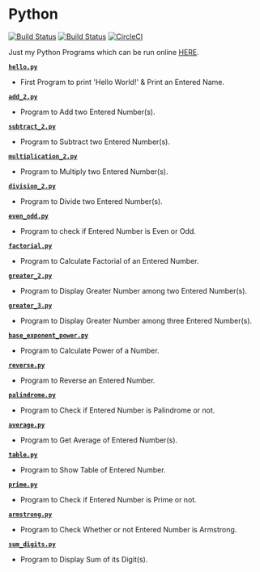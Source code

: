 # Python

[![Build Status](https://github.com/crazyuploader/Python/workflows/Python/badge.svg?branch=master)](https://github.com/crazyuploader/Python/actions)
[![Build Status](https://travis-ci.com/crazyuploader/Python.svg?branch=master)](https://travis-ci.com/crazyuploader/Python)
[![CircleCI](https://circleci.com/gh/crazyuploader/Python/tree/master.svg?style=svg)](https://circleci.com/gh/crazyuploader/Python/tree/master)

Just my Python Programs which can be run online [HERE](https://python.jugalkishore.repl.run).

<b>[`hello.py`](hello.py)</b>
* First Program to print 'Hello World!' & Print an Entered Name.

<b>[`add_2.py`](add_2.py)</b>
* Program to Add two Entered Number(s).

<b>[`subtract_2.py`](subtract_2.py)</b>
* Program to Subtract two Entered Number(s).

<b>[`multiplication_2.py`](multiplication_2.py)</b>
* Program to Multiply two Entered Number(s).

<b>[`division_2.py`](division_2.py)</b>
* Program to Divide two Entered Number(s).

<b>[`even_odd.py`](even_odd.py)</b>
* Program to check if Entered Number is Even or Odd.

<b>[`factorial.py`](factorial.py)</b>
* Program to Calculate Factorial of an Entered Number.

<b>[`greater_2.py`](greater_2.py)</b>
* Program to Display Greater Number among two Entered Number(s).

<b>[`greater_3.py`](greater_3.py)</b>
* Program to Display Greater Number among three Entered Number(s).

<b>[`base_exponent_power.py`](base_exponent_power.py)</b>
* Program to Calculate Power of a Number.

<b>[`reverse.py`](reverse.py)</b>
* Program to Reverse an Entered Number.

<b>[`palindrome.py`](palindrome.py)</b>
* Program to Check if Entered Number is Palindrome or not.

<b>[`average.py`](average.py)</b>
* Program to Get Average of Entered Number(s).

<b>[`table.py`](average.py)</b>
* Program to Show Table of Entered Number.

<b>[`prime.py`](prime.py)</b>
* Program to Check if Entered Number is Prime or not.

<b>[`armstrong.py`](armstrong.py)</b>
* Program to Check Whether or not Entered Number is Armstrong.

<b>[`sum_digits.py`](sum_digits.py)</b>
* Program to Display Sum of its Digit(s).
